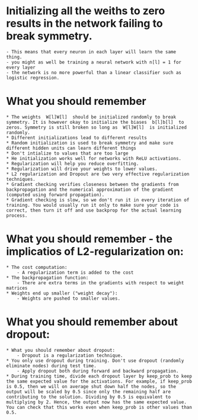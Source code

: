 # Initializing all the weiths to zero results in the network failing to break symmetry.
    - This means that every neuron in each layer will learn the same thing.
    - you might as well be training a neural network with n[l] = 1 for every layer
    - the network is no more powerful than a linear classifier such as logistic regression.
    
# What you should remember
    * The weights  W[l]W[l]  should be initialized randomly to break symmetry. It is however okay to initialize the biases  b[l]b[l]  to zeros. Symmetry is still broken so long as  W[l]W[l]  is initialized randomly.
    * Different initializations lead to different results
    * Random initialization is used to break symmetry and make sure different hidden units can learn different things
    * Don't intialize to values that are too large
    * He initialization works well for networks with ReLU activations.
    * Regularization will help you reduce overfitting.
    * Regularization will drive your weights to lower values.
    * L2 regularization and Dropout are two very effective regularization techniques.
    * Gradient checking verifies closeness between the gradients from backpropagation and the numerical approximation of the gradient (computed using forward propagation).
    * Gradient checking is slow, so we don't run it in every iteration of training. You would usually run it only to make sure your code is correct, then turn it off and use backprop for the actual learning process.

# What you should remember - the implicatios of L2-regularization on:
    * The cost computation:
        - A regularization term is added to the cost
    * The backpropagation function:
        - There are extra terms in the gradients with respect to weight matrices
    * Weights end up smaller ("weight decay"):
        - Weights are pushed to smaller values.

# What you should remember about dropout:
    * What you should remember about dropout:
        - Dropout is a regularization technique.
    * You only use dropout during training. Don't use dropout (randomly eliminate nodes) during test time.
        - Apply dropout both during forward and backward propagation.
    * During training time, divide each dropout layer by keep_prob to keep the same expected value for the activations. For example, if keep_prob is 0.5, then we will on average shut down half the nodes, so the output will be scaled by 0.5 since only the remaining half are contributing to the solution. Dividing by 0.5 is equivalent to multiplying by 2. Hence, the output now has the same expected value. You can check that this works even when keep_prob is other values than 0.5.
